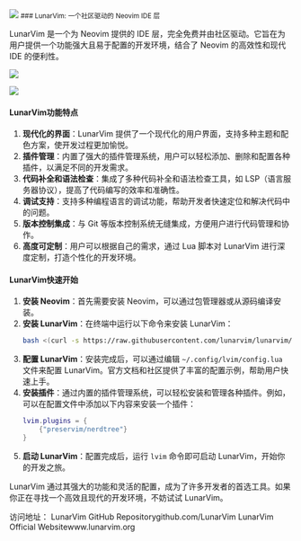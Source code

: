 <img src="/assets/image/241010-lunarvim-1.png">
<small>### LunarVim: 一个社区驱动的 Neovim IDE 层</small>


LunarVim 是一个为 Neovim 提供的 IDE 层，完全免费并由社区驱动。它旨在为用户提供一个功能强大且易于配置的开发环境，结合了 Neovim 的高效性和现代 IDE 的便利性。

![](/assets/image/241010-lunarvim.png)

![](/assets/image/241010-lunarvim-1.png)

#### LunarVim功能特点
1. **现代化的界面**：LunarVim 提供了一个现代化的用户界面，支持多种主题和配色方案，使开发过程更加愉悦。
2. **插件管理**：内置了强大的插件管理系统，用户可以轻松添加、删除和配置各种插件，以满足不同的开发需求。
3. **代码补全和语法检查**：集成了多种代码补全和语法检查工具，如 LSP（语言服务器协议），提高了代码编写的效率和准确性。
4. **调试支持**：支持多种编程语言的调试功能，帮助开发者快速定位和解决代码中的问题。
5. **版本控制集成**：与 Git 等版本控制系统无缝集成，方便用户进行代码管理和协作。
6. **高度可定制**：用户可以根据自己的需求，通过 Lua 脚本对 LunarVim 进行深度定制，打造个性化的开发环境。

#### LunarVim快速开始
1. **安装 Neovim**：首先需要安装 Neovim，可以通过包管理器或从源码编译安装。
2. **安装 LunarVim**：在终端中运行以下命令来安装 LunarVim：
   ```sh
   bash <(curl -s https://raw.githubusercontent.com/lunarvim/lunarvim/master/utils/installer/install.sh)
   ```
3. **配置 LunarVim**：安装完成后，可以通过编辑 `~/.config/lvim/config.lua` 文件来配置 LunarVim。官方文档和社区提供了丰富的配置示例，帮助用户快速上手。
4. **安装插件**：通过内置的插件管理系统，可以轻松安装和管理各种插件。例如，可以在配置文件中添加以下内容来安装一个插件：
   ```lua
   lvim.plugins = {
       {"preservim/nerdtree"}
   }
   ```
5. **启动 LunarVim**：配置完成后，运行 `lvim` 命令即可启动 LunarVim，开始你的开发之旅。

LunarVim 通过其强大的功能和灵活的配置，成为了许多开发者的首选工具。如果你正在寻找一个高效且现代的开发环境，不妨试试 LunarVim。

访问地址：
LunarVim GitHub Repositorygithub.com/LunarVim
LunarVim Official Websitewww.lunarvim.org
